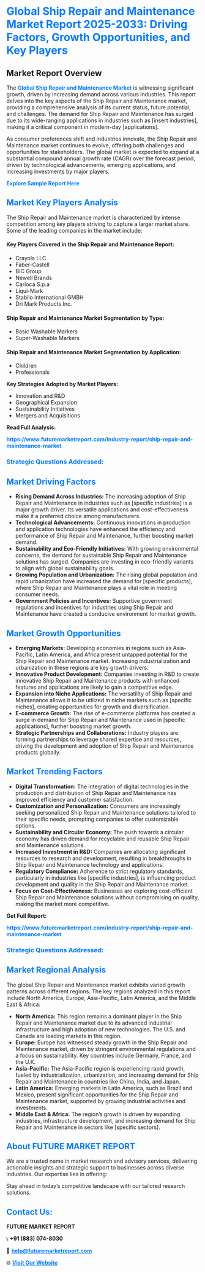 <h1 style="color: #007BFF;">Global Ship Repair and Maintenance Market Report 2025-2033: Driving Factors, Growth Opportunities, and Key Players</h1>

<section id="overview">
<h2>Market Report Overview</h2>
<p>The <a href="https://www.futuremarketreport.com/industry-report/ship-repair-and-maintenance-market" style="color: #007BFF; text-decoration: none;"><strong>Global Ship Repair and Maintenance Market</strong></a> is witnessing significant growth, driven by increasing demand across various industries. This report delves into the key aspects of the Ship Repair and Maintenance market, providing a comprehensive analysis of its current status, future potential, and challenges. The demand for Ship Repair and Maintenance has surged due to its wide-ranging applications in industries such as [insert industries], making it a critical component in modern-day [applications].</p>
<p>As consumer preferences shift and industries innovate, the Ship Repair and Maintenance market continues to evolve, offering both challenges and opportunities for stakeholders. The global market is expected to expand at a substantial compound annual growth rate (CAGR) over the forecast period, driven by technological advancements, emerging applications, and increasing investments by major players.</p>
</section>

<section id="overview">
<p><a href="https://www.futuremarketreport.com/request-sample/reportId=33795" style="color: #007BFF; text-decoration: none;"><strong>Explore Sample Report Here</strong></a></p>
</section>

<section id="key-players">
<h2 style="color: #007BFF;">Market Key Players Analysis</h2>
<p>The Ship Repair and Maintenance market is characterized by intense competition among key players striving to capture a larger market share. Some of the leading companies in the market include:</p>
<h4>Key Players Covered in the Ship Repair and Maintenance Report:</h4>
<ul><li>Crayola LLC</li><li>Faber-Castell</li><li>BIC Group</li><li>Newell Brands</li><li>Carioca S.p.a</li><li>Liqui-Mark</li><li>Stabilo International GMBH</li><li>Dri Mark Products Inc.</li></ul>
<h4>Ship Repair and Maintenance Market Segmentation by Type:</h4>
<ul><li>Basic Washable Markers</li><li>Super-Washable Markers</li></ul>

<h4>Ship Repair and Maintenance Market Segmentation by Application:</h4>
<ul><li>Children</li><li>Professionals</li></ul>
<p><strong>Key Strategies Adopted by Market Players:</strong></p>
<ul>
<li>Innovation and R&D</li>
<li>Geographical Expansion</li>
<li>Sustainability Initiatives</li>
<li>Mergers and Acquisitions</li>
</ul>
</section>

<section>
<p><strong>Read Full Analysis: </strong></p><a href="https://www.futuremarketreport.com/industry-report/ship-repair-and-maintenance-market" style="color: #007BFF; text-decoration: none;"><strong>https://www.futuremarketreport.com/industry-report/ship-repair-and-maintenance-market</strong></a>
<h3 style="color: #007BFF;">Strategic Questions Addressed:</h3>
</section>

<section id="driving-factors">
<h2 style="color: #007BFF;">Market Driving Factors</h2>
<ul>
<li><strong>Rising Demand Across Industries:</strong> The increasing adoption of Ship Repair and Maintenance in industries such as [specific industries] is a major growth driver. Its versatile applications and cost-effectiveness make it a preferred choice among manufacturers.</li>
<li><strong>Technological Advancements:</strong> Continuous innovations in production and application technologies have enhanced the efficiency and performance of Ship Repair and Maintenance, further boosting market demand.</li>
<li><strong>Sustainability and Eco-Friendly Initiatives:</strong> With growing environmental concerns, the demand for sustainable Ship Repair and Maintenance solutions has surged. Companies are investing in eco-friendly variants to align with global sustainability goals.</li>
<li><strong>Growing Population and Urbanization:</strong> The rising global population and rapid urbanization have increased the demand for [specific products], where Ship Repair and Maintenance plays a vital role in meeting consumer needs.</li>
<li><strong>Government Policies and Incentives:</strong> Supportive government regulations and incentives for industries using Ship Repair and Maintenance have created a conducive environment for market growth.</li>
</ul>
</section>

<section id="growth-opportunities">
<h2 style="color: #007BFF;">Market Growth Opportunities</h2>
<ul>
<li><strong>Emerging Markets:</strong> Developing economies in regions such as Asia-Pacific, Latin America, and Africa present untapped potential for the Ship Repair and Maintenance market. Increasing industrialization and urbanization in these regions are key growth drivers.</li>
<li><strong>Innovative Product Development:</strong> Companies investing in R&D to create innovative Ship Repair and Maintenance products with enhanced features and applications are likely to gain a competitive edge.</li>
<li><strong>Expansion into Niche Applications:</strong> The versatility of Ship Repair and Maintenance allows it to be utilized in niche markets such as [specific niches], creating opportunities for growth and diversification.</li>
<li><strong>E-commerce Growth:</strong> The rise of e-commerce platforms has created a surge in demand for Ship Repair and Maintenance used in [specific applications], further boosting market growth.</li>
<li><strong>Strategic Partnerships and Collaborations:</strong> Industry players are forming partnerships to leverage shared expertise and resources, driving the development and adoption of Ship Repair and Maintenance products globally.</li>
</ul>
</section>

<section id="trending-factors">
<h2 style="color: #007BFF;">Market Trending Factors</h2>
<ul>
<li><strong>Digital Transformation:</strong> The integration of digital technologies in the production and distribution of Ship Repair and Maintenance has improved efficiency and customer satisfaction.</li>
<li><strong>Customization and Personalization:</strong> Consumers are increasingly seeking personalized Ship Repair and Maintenance solutions tailored to their specific needs, prompting companies to offer customizable options.</li>
<li><strong>Sustainability and Circular Economy:</strong> The push towards a circular economy has driven demand for recyclable and reusable Ship Repair and Maintenance solutions.</li>
<li><strong>Increased Investment in R&D:</strong> Companies are allocating significant resources to research and development, resulting in breakthroughs in Ship Repair and Maintenance technology and applications.</li>
<li><strong>Regulatory Compliance:</strong> Adherence to strict regulatory standards, particularly in industries like [specific industries], is influencing product development and quality in the Ship Repair and Maintenance market.</li>
<li><strong>Focus on Cost-Effectiveness:</strong> Businesses are exploring cost-efficient Ship Repair and Maintenance solutions without compromising on quality, making the market more competitive.</li>
</ul>
</section>

<section>
<p><strong>Get Full Report: </strong></p><a href="https://www.futuremarketreport.com/industry-report/ship-repair-and-maintenance-market" style="color: #007BFF; text-decoration: none;"><strong>https://www.futuremarketreport.com/industry-report/ship-repair-and-maintenance-market</strong></a>
<h3 style="color: #007BFF;">Strategic Questions Addressed:</h3>
</section>


<section id="regional-analysis">
<h2 style="color: #007BFF;">Market Regional Analysis</h2>
<p>The global Ship Repair and Maintenance market exhibits varied growth patterns across different regions. The key regions analyzed in this report include North America, Europe, Asia-Pacific, Latin America, and the Middle East & Africa:</p>
<ul>
<li><strong>North America:</strong> This region remains a dominant player in the Ship Repair and Maintenance market due to its advanced industrial infrastructure and high adoption of new technologies. The U.S. and Canada are leading markets in this region.</li>
<li><strong>Europe:</strong> Europe has witnessed steady growth in the Ship Repair and Maintenance market, driven by stringent environmental regulations and a focus on sustainability. Key countries include Germany, France, and the U.K.</li>
<li><strong>Asia-Pacific:</strong> The Asia-Pacific region is experiencing rapid growth, fueled by industrialization, urbanization, and increasing demand for Ship Repair and Maintenance in countries like China, India, and Japan.</li>
<li><strong>Latin America:</strong> Emerging markets in Latin America, such as Brazil and Mexico, present significant opportunities for the Ship Repair and Maintenance market, supported by growing industrial activities and investments.</li>
<li><strong>Middle East & Africa:</strong> The region’s growth is driven by expanding industries, infrastructure development, and increasing demand for Ship Repair and Maintenance in sectors like [specific sectors].</li>
</ul>
</section>

<footer>
<h2 style="color: #007BFF;">About FUTURE MARKET REPORT</h2>
<p>We are a trusted name in market research and advisory services, delivering actionable insights and strategic support to businesses across diverse industries. Our expertise lies in offering:</p>

<p>Stay ahead in today’s competitive landscape with our tailored research solutions.</p>

<h2 style="color: #007BFF;">Contact Us:</h2>
<p><strong>FUTURE MARKET REPORT</strong></p>
<p>📞 <strong>+91 (883) 074-8030</strong></p>
<p>📧 <strong><a href="mailto:help@futuremarketreport.com" style="color: #007BFF;">help@futuremarketreport.com</a></strong></p>
<p>🌐 <strong><a href="https://www.futuremarketreport.com/" style="color: #007BFF;">Visit Our Website</a></strong></p>
</footer>